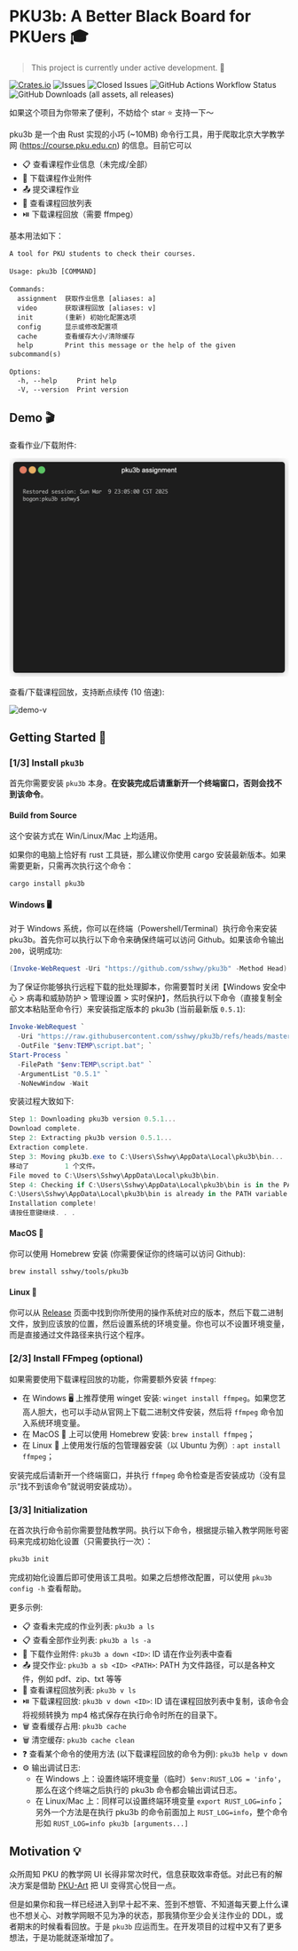 # PKU3b: A Better Black Board for PKUers 🎓

> This project is currently under active development. 🚧

[![Crates.io](https://img.shields.io/crates/v/pku3b)](https://crates.io/crates/pku3b)
![Issues](https://img.shields.io/github/issues-search?query=repo%3Asshwy%2Fpku3b%20is%3Aopen&label=issues&color=orange)
![Closed Issues](https://img.shields.io/github/issues-search?query=repo%3Asshwy%2Fpku3b%20is%3Aclosed&label=closed%20issues&color=green)
![GitHub Actions Workflow Status](https://img.shields.io/github/actions/workflow/status/sshwy/pku3b/build-release.yml)
![GitHub Downloads (all assets, all releases)](https://img.shields.io/github/downloads/sshwy/pku3b/total)

如果这个项目为你带来了便利，不妨给个 star ⭐ 支持一下～

pku3b 是一个由 Rust 实现的小巧 (~10MB) 命令行工具，用于爬取北京大学教学网 (<https://course.pku.edu.cn>) 的信息。目前它可以

- 📋 查看课程作业信息（未完成/全部）
- 📂 下载课程作业附件
- 📤 提交课程作业
- 🎥 查看课程回放列表
- ⏯️ 下载课程回放（需要 ffmpeg）

基本用法如下：

```text
A tool for PKU students to check their courses.

Usage: pku3b [COMMAND]

Commands:
  assignment  获取作业信息 [aliases: a]
  video       获取课程回放 [aliases: v]
  init        (重新) 初始化配置选项
  config      显示或修改配置项
  cache       查看缓存大小/清除缓存
  help        Print this message or the help of the given subcommand(s)

Options:
  -h, --help     Print help
  -V, --version  Print version
```

## Demo 🎬

查看作业/下载附件:

![demo-a](assets/demo-pku3b-a.gif)

查看/下载课程回放，支持断点续传 (10 倍速):

![demo-v](assets/demo-pku3b-v.gif)

## Getting Started 🚀

### [1/3] Install `pku3b`

首先你需要安装 `pku3b` 本身。**在安装完成后请重新开一个终端窗口，否则会找不到该命令**。

#### Build from Source

这个安装方式在 Win/Linux/Mac 上均适用。

如果你的电脑上恰好有 rust 工具链，那么建议你使用 cargo 安装最新版本。如果需要更新，只需再次执行这个命令：

```bash
cargo install pku3b
```

#### Windows 🖥️

对于 Windows 系统，你可以在终端（Powershell/Terminal）执行命令来安装 pku3b。首先你可以执行以下命令来确保终端可以访问 Github。如果该命令输出 `200`，说明成功:

```powershell
(Invoke-WebRequest -Uri "https://github.com/sshwy/pku3b" -Method Head).StatusCode
```

为了保证你能够执行远程下载的批处理脚本，你需要暂时关闭【Windows 安全中心 > 病毒和威胁防护 > 管理设置 > 实时保护】，然后执行以下命令（直接复制全部文本粘贴至命令行）来安装指定版本的 pku3b (当前最新版 `0.5.1`):

```powershell
Invoke-WebRequest `
  -Uri "https://raw.githubusercontent.com/sshwy/pku3b/refs/heads/master/assets/windows_install.bat" `
  -OutFile "$env:TEMP\script.bat"; `
Start-Process `
  -FilePath "$env:TEMP\script.bat" `
  -ArgumentList "0.5.1" `
  -NoNewWindow -Wait
```

安装过程大致如下:

```powershell
Step 1: Downloading pku3b version 0.5.1...
Download complete.
Step 2: Extracting pku3b version 0.5.1...
Extraction complete.
Step 3: Moving pku3b.exe to C:\Users\Sshwy\AppData\Local\pku3b\bin...
移动了         1 个文件。
File moved to C:\Users\Sshwy\AppData\Local\pku3b\bin.
Step 4: Checking if C:\Users\Sshwy\AppData\Local\pku3b\bin is in the PATH variable...
C:\Users\Sshwy\AppData\Local\pku3b\bin is already in the PATH variable.
Installation complete!
请按任意键继续. . .
```

#### MacOS 🍏

你可以使用 Homebrew 安装 (你需要保证你的终端可以访问 Github):

```bash
brew install sshwy/tools/pku3b
```

#### Linux 🐧

你可以从 [Release](https://github.com/sshwy/pku3b/releases) 页面中找到你所使用的操作系统对应的版本，然后下载二进制文件，放到应该放的位置，然后设置系统的环境变量。你也可以不设置环境变量，而是直接通过文件路径来执行这个程序。

### [2/3] Install FFmpeg (optional)

如果需要使用下载课程回放的功能，你需要额外安装 `ffmpeg`:

- 在 Windows 🖥️ 上推荐使用 winget 安装: `winget install ffmpeg`。如果您艺高人胆大，也可以手动从官网上下载二进制文件安装，然后将 `ffmpeg` 命令加入系统环境变量。
- 在 MacOS 🍏 上可以使用 Homebrew 安装: `brew install ffmpeg`；
- 在 Linux 🐧 上使用发行版的包管理器安装（以 Ubuntu 为例）: `apt install ffmpeg`；

安装完成后请新开一个终端窗口，并执行 `ffmpeg` 命令检查是否安装成功（没有显示“找不到该命令”就说明安装成功）。

### [3/3] Initialization

在首次执行命令前你需要登陆教学网。执行以下命令，根据提示输入教学网账号密码来完成初始化设置（只需要执行一次）：

```bash
pku3b init
```

完成初始化设置后即可使用该工具啦。如果之后想修改配置，可以使用 `pku3b config -h` 查看帮助。

更多示例:

- 📋 查看未完成的作业列表: `pku3b a ls`
- 📋 查看全部作业列表: `pku3b a ls -a`
- 📂 下载作业附件: `pku3b a down <ID>`: ID 请在作业列表中查看
- 📤 提交作业: `pku3b a sb <ID> <PATH>`: PATH 为文件路径，可以是各种文件，例如 pdf、zip、txt 等等
- 🎥 查看课程回放列表: `pku3b v ls`
- ⏯️ 下载课程回放: `pku3b v down <ID>`: ID 请在课程回放列表中复制，该命令会将视频转换为 mp4 格式保存在执行命令时所在的目录下。
- 🗑️ 查看缓存占用: `pku3b cache`
- 🗑️ 清空缓存: `pku3b cache clean`
- ❓ 查看某个命令的使用方法 (以下载课程回放的命令为例): `pku3b help v down`
- ⚙️ 输出调试日志:
  - 在 Windows 上：设置终端环境变量（临时）`$env:RUST_LOG = 'info'`，那么在这个终端之后执行的 pku3b 命令都会输出调试日志。
  - 在 Linux/Mac 上：同样可以设置终端环境变量 `export RUST_LOG=info`；另外一个方法是在执行 pku3b 的命令前面加上 `RUST_LOG=info`，整个命令形如 `RUST_LOG=info pku3b [arguments...]`

## Motivation 💡

众所周知 PKU 的教学网 UI 长得非常次时代，信息获取效率奇低。对此已有的解决方案是借助 [PKU-Art](https://github.com/zhuozhiyongde/PKU-Art) 把 UI 变得赏心悦目一点。

但是如果你和我一样已经进入到早十起不来、签到不想管、不知道每天要上什么课也不想关心、对教学网眼不见为净的状态，那我猜你至少会关注作业的 DDL，或者期末的时候看看回放。于是 `pku3b` 应运而生。在开发项目的过程中又有了更多想法，于是功能就逐渐增加了。
